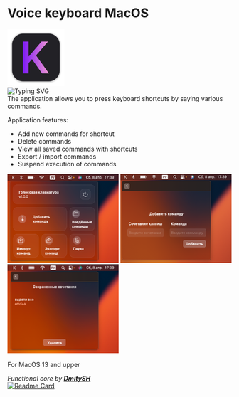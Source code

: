 # Voice keyboard MacOS
![](Images/mac128.png) \
![Typing SVG](https://readme-typing-svg.herokuapp.com?color=8d2bf0&lines=Klava+shortcut+assistant) \
The application allows you to press keyboard shortcuts by saying various commands.

Application features:
* Add new commands for shortcut
* Delete commands
* View all saved commands with shortcuts
* Export / import commands
* Suspend execution of commands

<img src="Images/home.png" alt= “” width="250" height="200">
<img src="Images/add.png" alt= “” width="250" height="200">
<img src="Images/commands.png" alt= “” width="250" height="200">

For MacOS 13 and upper

*Functional core by* ***[DmitySH](https://github.com/DmitySH)*** \
[![Readme Card](https://github-readme-stats.vercel.app/api/pin/?username=DmitySH&repo=voice-keyboard-core)](https://github.com/DmitySH/voice-keyboard-core)
